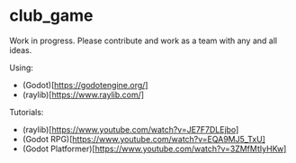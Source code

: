 # club_game
Work in progress.
Please contribute and work as a team with any and all ideas.

Using:
* (Godot)[https://godotengine.org/]
* (raylib)[https://www.raylib.com/]

Tutorials: 
* (raylib)[https://www.youtube.com/watch?v=JE7F7DLEjbo]
* (Godot RPG)[https://www.youtube.com/watch?v=EQA9MJ5_TxU]
* (Godot Platformer)[https://www.youtube.com/watch?v=3ZMfMtIyHKw]
